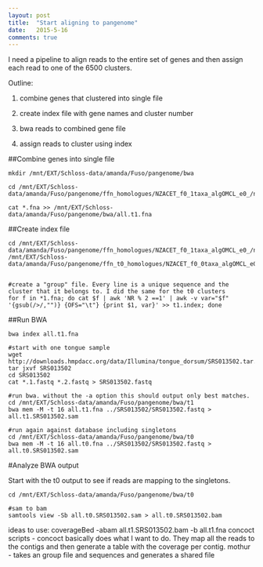 ```yaml
---
layout: post
title:  "Start aligning to pangenome"
date:   2015-5-16
comments: true
---
```


I need a pipeline to align reads to the entire set of genes and then assign each read to one of the 6500 clusters.

Outline:

1. combine genes that clustered into single file

2. create index file with gene names and cluster number

3. bwa reads to combined gene file

4. assign reads to cluster using index


##Combine genes into single file
~~~~
mkdir /mnt/EXT/Schloss-data/amanda/Fuso/pangenome/bwa

cd /mnt/EXT/Schloss-data/amanda/Fuso/pangenome/ffn_homologues/NZACET_f0_1taxa_algOMCL_e0_/nucleotide

cat *.fna >> /mnt/EXT/Schloss-data/amanda/Fuso/pangenome/bwa/all.t1.fna
~~~~

##Create index file
~~~~
cd /mnt/EXT/Schloss-data/amanda/Fuso/pangenome/ffn_homologues/NZACET_f0_1taxa_algOMCL_e0_/nucleotide
/mnt/EXT/Schloss-data/amanda/Fuso/pangenome/ffn_t0_homologues/NZACET_f0_0taxa_algOMCL_e0_/nucleotide


#create a "group" file. Every line is a unique sequence and the cluster that it belongs to. I did the same for the t0 clusters
for f in *1.fna; do cat $f | awk 'NR % 2 ==1' | awk -v var="$f" '{gsub(/>/,"")} {OFS="\t"} {print $1, var}' >> t1.index; done

~~~~

##Run BWA

~~~~
bwa index all.t1.fna

#start with one tongue sample
wget http://downloads.hmpdacc.org/data/Illumina/tongue_dorsum/SRS013502.tar.bz2
tar jxvf SRS013502
cd SRS013502
cat *.1.fastq *.2.fastq > SRS013502.fastq

#run bwa. without the -a option this should output only best matches.
cd /mnt/EXT/Schloss-data/amanda/Fuso/pangenome/bwa/t1
bwa mem -M -t 16 all.t1.fna ../SRS013502/SRS013502.fastq > all.t1.SRS013502.sam

#run again against database including singletons
cd /mnt/EXT/Schloss-data/amanda/Fuso/pangenome/bwa/t0
bwa mem -M -t 16 all.t0.fna ../SRS013502/SRS013502.fastq > all.t0.SRS013502.sam
~~~~

#Analyze BWA output

Start with the t0 output to see if reads are mapping to the singletons.

~~~~
cd /mnt/EXT/Schloss-data/amanda/Fuso/pangenome/bwa/t0

#sam to bam
samtools view -Sb all.t0.SRS013502.sam > all.t0.SRS013502.bam

~~~~


ideas to use:
coverageBed -abam all.t1.SRS013502.bam -b all.t1.fna
concoct scripts - concoct basically does what I want to do. They map all the reads to the contigs and then generate a table with the coverage per contig. 
mothur - takes an group file and sequences and generates a shared file


